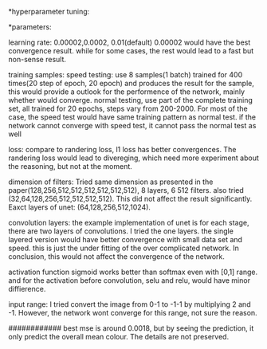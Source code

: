 
*hyperparameter tuning:

*parameters:

learning rate: 0.00002,0.0002, 0.01(default) 0.00002 would have the best convergence result. while for some cases, the rest would lead to a fast but non-sense result.

training samples: speed testing: use 8 samples(1 batch) trained for 400 times(20 step of epoch, 20 epoch) and produces the result for the sample, this would provide a outlook for the performence of the network, mainly whether would converge. normal testing, use part of the complete training set, all trained for 20 epochs, steps vary from 200-2000. 
For most of the case, the speed test would have same training pattern as normal test. if the network cannot converge with speed test, it cannot pass the normal test as well

loss: compare to randering loss, l1 loss has better convergences. The randering loss would lead to divereging, which need more experiment about the reasoning, but not at the moment. 

dimension of filters: Tried same dimension as presented in the paper(128,256,512,512,512,512,512,512), 8 layers, 6 512 filters. also tried (32,64,128,256,512,512,512,512). This did not affect the result significantly. Eaxct layers of unet: (64,128,256,512,1024).

convolution layers: the example implementation of unet is for each stage, there are two layers of convolutions. I tried the one layers. the single layered version would have better convergence with small data set and speed. this is just the under fitting of the over complicated network. In conclusion, this would not affect the convergence of the network.

activation function sigmoid works better than softmax even with [0,1] range. and for the activation before convolution, selu and relu, would have minor diffierence. 

input range: I tried convert the image from 0-1 to -1-1 by multiplying 2 and -1. However, the network wont converge for this range, not sure the reason. 

############
best mse is around 0.0018, but by seeing the prediction, it only predict the overall mean colour. The details are not preserved.


